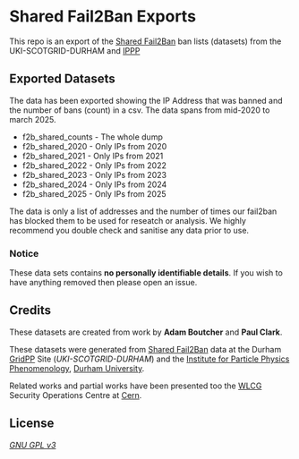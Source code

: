 # Shared Fail2Ban Exports

This repo is an export of the [Shared Fail2Ban](https://github.com/Clarky-Bear/Shared-Fail2Ban "Shared Fail2Ban") ban lists (datasets) from the UKI-SCOTGRID-DURHAM and [IPPP](http://ippp.dur.ac.uk "IPPP") 

## Exported Datasets

The data has been exported showing the IP Address that was banned and the number of bans (count) in a csv. The data spans from mid-2020 to march 2025.

- f2b_shared_counts - The whole dump
- f2b_shared_2020 - Only IPs from 2020
- f2b_shared_2021 - Only IPs from 2021
- f2b_shared_2022 - Only IPs from 2022
- f2b_shared_2023 - Only IPs from 2023
- f2b_shared_2024 - Only IPs from 2024
- f2b_shared_2025 - Only IPs from 2025

The data is only a list of addresses and the number of times our fail2ban has blocked them to be used for reseatch or analysis. We highly recommend you double check and sanitise any data prior to use.

### Notice

These data sets contains **no personally identifiable details**. If you wish to have anything removed then please open an issue.

## Credits

These datasets are created from work by  **Adam Boutcher** and **Paul Clark**.

These datasets were generated from [Shared Fail2Ban](https://github.com/Clarky-Bear/Shared-Fail2Ban "Shared Fail2Ban") data at the Durham [GridPP](https://gridpp.ac.uk) Site (*UKI-SCOTGRID-DURHAM*) and the [Institute for Particle Physics Phenomenology](https://www.ippp.dur.ac.uk), [Durham University](https://dur.ac.uk).

Related works and partial works have been presented too the [WLCG](https://wlcg.web.cern.ch/) Security Operations Centre at [Cern](https://home.cern/).

## License
*[GNU GPL v3](https://raw.githubusercontent.com/adamboutcher/Shared-Fail2Ban-Exports/refs/heads/main/LICENSE "GNU GPL v3")*
